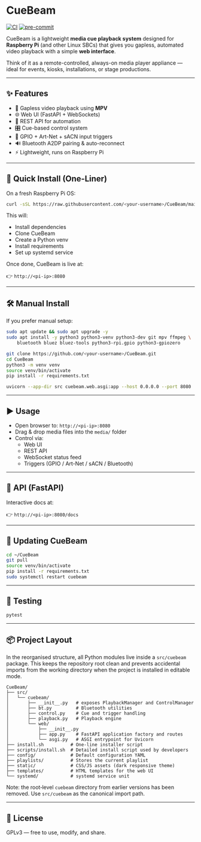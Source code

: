 # CueBeam

[![CI](https://github.com/<your-username>/CueBeam/actions/workflows/python-app.yml/badge.svg)](https://github.com/<your-username>/CueBeam/actions/workflows/python-app.yml)
[![pre-commit](https://github.com/<your-username>/CueBeam/actions/workflows/pre-commit.yml/badge.svg)](https://github.com/<your-username>/CueBeam/actions/workflows/pre-commit.yml)

CueBeam is a lightweight **media cue playback system** designed for **Raspberry Pi** (and other Linux SBCs) that gives you gapless, automated video playback with a simple **web interface**.

Think of it as a remote-controlled, always-on media player appliance — ideal for events, kiosks, installations, or stage productions.

---

## ✨ Features

- 🎥 Gapless video playback using **MPV**
- 🌐 Web UI (FastAPI + WebSockets)
- 📡 REST API for automation
- 🎛️ Cue-based control system
- 🔌 GPIO + Art-Net + sACN input triggers
- 🔊 Bluetooth A2DP pairing & auto-reconnect
- ⚡ Lightweight, runs on Raspberry Pi

---

## 🚀 Quick Install (One-Liner)

On a fresh Raspberry Pi OS:

```bash
curl -sSL https://raw.githubusercontent.com/<your-username>/CueBeam/main/install.sh | bash
```

This will:
- Install dependencies
- Clone CueBeam
- Create a Python venv
- Install requirements
- Set up systemd service

Once done, CueBeam is live at:

👉 `http://<pi-ip>:8080`

---

## 🛠 Manual Install

If you prefer manual setup:

```bash
sudo apt update && sudo apt upgrade -y
sudo apt install -y python3 python3-venv python3-dev git mpv ffmpeg \
    bluetooth bluez bluez-tools python3-rpi.gpio python3-gpiozero

git clone https://github.com/<your-username>/CueBeam.git
cd CueBeam
python3 -m venv venv
source venv/bin/activate
pip install -r requirements.txt

uvicorn --app-dir src cuebeam.web.asgi:app --host 0.0.0.0 --port 8080
```

---

## ▶️ Usage

- Open browser to: `http://<pi-ip>:8080`
- Drag & drop media files into the `media/` folder
- Control via:
  - Web UI
  - REST API
  - WebSocket status feed
  - Triggers (GPIO / Art-Net / sACN / Bluetooth)

---

## 📡 API (FastAPI)

Interactive docs at:

👉 `http://<pi-ip>:8080/docs`

---

## 🔄 Updating CueBeam

```bash
cd ~/CueBeam
git pull
source venv/bin/activate
pip install -r requirements.txt
sudo systemctl restart cuebeam
```

---

## 🧪 Testing

```bash
pytest
```

---

## 📦 Project Layout

In the reorganised structure, all Python modules live inside a
`src/cuebeam` package.  This keeps the repository root clean and
prevents accidental imports from the working directory when the
project is installed in editable mode.

```
CueBeam/
├── src/
│   └── cuebeam/
│       ├── __init__.py   # exposes PlaybackManager and ControlManager
│       ├── bt.py         # Bluetooth utilities
│       ├── control.py    # Cue and trigger handling
│       ├── playback.py   # Playback engine
│       └── web/
│           ├── __init__.py
│           ├── app.py    # FastAPI application factory and routes
│           └── asgi.py   # ASGI entrypoint for Uvicorn
├── install.sh          # One‑line installer script
├── scripts/install.sh  # Detailed install script used by developers
├── config/             # Default configuration YAML
├── playlists/          # Stores the current playlist
├── static/             # CSS/JS assets (dark responsive theme)
├── templates/          # HTML templates for the web UI
└── systemd/            # systemd service unit
```

Note: the root‑level `cuebeam` directory from earlier versions has
been removed.  Use `src/cuebeam` as the canonical import path.

---

## 📝 License

GPLv3 — free to use, modify, and share.
